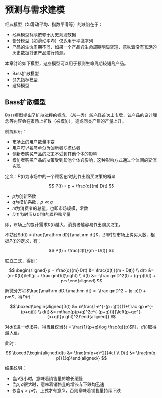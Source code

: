 # 预测与需求建模

经典模型（如滑动平均、指数平滑等）的缺陷在于：

* 经典模型持续依赖于历史观测数据
* 部分模型（如滑动平均）仅适用于平稳序列
* 产品的生命周期不同，如果一个产品的生命周期明显较短，意味着没有充足的历史数据对该产品进行预测。

本章讨论如下模型，这些模型可以用于预测生命周期较短的产品。

* Bass扩散模型
* 领先指标模型
* 选择模型

## Bass扩散模型

Bass模型提出了扩散过程的概念。（某一类）新产品首次上市后，该产品的设计理念等内容会在市场上扩散（被模仿），造成同类产品的产量上升。

前提假设：

* 市场上的用户数量不变
* 用户可以被简单分为创新者与模仿者
* 创新者购买产品的决策不受到其他个体的影响
* 模仿者购买产品的决策受到其他个体的影响，这种影响方式通过个体间的交流实现

定义：$P(t)$为市场中的一个顾客在$t$时刻作出购买决策的概率

$$
P(t) = p + \frac{q}{m} D(t)
$$

* $p$为创新系数
* $q$为模仿系数，$p\ll q$
* $m$为消费者的总量，也即市场规模，常数
* $D(t)$为时间从$0$到$t$的累积购买量

即，市场上的累计需求$D(t)$越大，消费者越容易作出购买决策。

不妨设$d(t) = \frac{\mathrm dD}{\mathrm dt}$，即$t$时刻市场上购买人数，根据$P(t)$的定义，有：

$$
P(t) = \frac{d(t)}{m - D(t)}
$$

联立二式，得到：

$$
\begin{aligned}
p + \frac{q}{m} D(t) &= \frac{d(t)}{m - D(t)} \\
d(t) &= (m-D(t))\left(p + \frac qmD(t)\right) \\
d(t) &= -\frac qmD^2(t) + (q-p)D(t) + pm
\end{aligned}
$$

解微分方程$\frac{\mathrm dD}{\mathrm dt} = -\frac qmD^2 + (q-p)D + pm$，得$D(t)$：

$$
\boxed{\begin{aligned}D(t) &= m\frac{1-e^{-(p+q)t}}{1+\frac qp e^{-(p+q)t}} \\ d(t) &= m\frac{p(p+q)^2e^{-(p+q)t}}{\left(p+qe^{-(p+q)t}\right)^2}\end{aligned}}
$$

对$d(t)$进一步求导，得当且仅当$t = \frac{1}{p+q}\log \frac{q}{p}$时，$d(t)$取得最大值。

此时：

$$
\boxed{\begin{aligned}d(t) &= \frac{m(p+q)^2}{4q} \\ D(t) &= \frac{m(q-p)}{2q}\end{aligned}}
$$

结果说明：

* 当$p$很小时，意味着销售量的增长缓慢
* 当$p, q$很大时，意味着销售量的增长与下跌均迅速
* 仅当$q>p$时，上式才有意义，否则意味着销售量持续下跌

